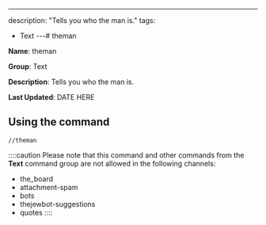 ---
description: "Tells you who the man is."
tags:
  - Text
---# theman

**Name**: theman

**Group**: Text

**Description**: Tells you who the man is.

**Last Updated**: DATE HERE

## Using the command

    //theman

::::caution Please note that this command and other commands from the **Text** command group are not allowed in the following channels:
- the_board
- attachment-spam
- bots
- thejewbot-suggestions
- quotes
::::